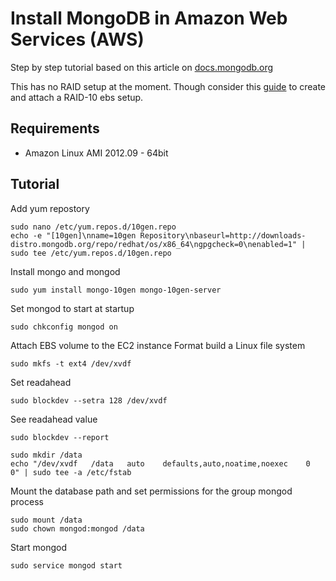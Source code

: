 Install MongoDB in Amazon Web Services (AWS)
======

Step by step tutorial based on this article on [docs.mongodb.org](http://docs.mongodb.org/manual/tutorial/install-mongodb-on-redhat-centos-or-fedora-linux/)

This has no RAID setup at the moment. Though consider this [guide](http://www.mongodb.org/display/DOCS/Amazon+EC2+Quickstart#AmazonEC2Quickstart-ConfigureStorage) to create and attach a RAID-10 ebs setup.

Requirements
-------

* Amazon Linux AMI 2012.09 - 64bit

Tutorial
-------

Add yum repostory

    sudo nano /etc/yum.repos.d/10gen.repo
    echo -e "[10gen]\nname=10gen Repository\nbaseurl=http://downloads-distro.mongodb.org/repo/redhat/os/x86_64\ngpgcheck=0\nenabled=1" | sudo tee /etc/yum.repos.d/10gen.repo

Install mongo and mongod

    sudo yum install mongo-10gen mongo-10gen-server

Set mongod to start at startup

    sudo chkconfig mongod on

Attach EBS volume to the EC2 instance
Format build a Linux file system

    sudo mkfs -t ext4 /dev/xvdf

Set readahead

    sudo blockdev --setra 128 /dev/xvdf

See readahead value

    sudo blockdev --report

    sudo mkdir /data
    echo "/dev/xvdf   /data   auto    defaults,auto,noatime,noexec    0   0" | sudo tee -a /etc/fstab

Mount the database path and set permissions for the group mongod process

    sudo mount /data
    sudo chown mongod:mongod /data


Start mongod

    sudo service mongod start